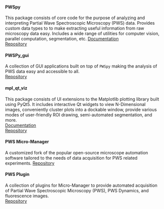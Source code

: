 

#### PWSpy
This package consists of core code for the purpose of analyzing and interpreting Partial Wave Spectroscopic Microscopy (PWS) data. Provides custom data types to to make extracting useful information from raw microscopy data easy. Includes a wide range of utilities for computer vision, parallel computation, segmentation, etc.
[Documentation](https://pwspy.readthedocs.io/en/dev/)  
[Repository](https://github.com/nanthony21/PWSpy)

#### PWSPy_gui
A collection of GUI applications built on top of `PWSpy` making the analysis of PWS data easy and accessible to all.  
[Repository](https://github.com/nanthony21/pwspy_gui)

#### mpl_qt_viz
This package consists of UI extensions to the Matplotlib plotting library built using PyQt5. It includes interactive Qt widgets to view N-Dimensional images, conveniently cluster plots into a dockable window, provide various modes of user-friendly ROI drawing, semi-automated segmentation, and more.  
[Documentation](https://nanthony21.github.io/mpl_qt_viz/)  
[Repository](https://github.com/nanthony21/mpl_qt_viz)

#### PWS Micro-Manager
A customized fork of the popular open-source microscope automation software tailored to the needs of data acquisition for PWS related experiments.
[Repository](https://github.com/nanthony21/PWSMicroManager)

#### PWS Plugin
A collection of plugins for Micro-Manager to provide automated acquisition of Partial Wave Spectroscopic Microscopy (PWS), PWS Dynamics, and fluorescence images.  
[Repository](https://github.com/nanthony21/mmPWSPlugin)

